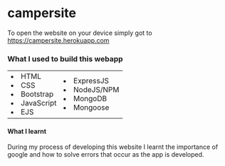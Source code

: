 # campersite
To open the website on your device simply got to https://campersite.herokuapp.com

<h3> What I used to build this webapp </h3>
<table>
<tr>

<td >
<li> HTML </li>
<li> CSS </li> 
<li> Bootstrap </li>
<li> JavaScript </li>
<li> EJS </li>
</td>

<td>
<li> ExpressJS </li>
<li> NodeJS/NPM </li>
<li> MongoDB </li>
<li> Mongoose </li>
</td>
</tr>
</table>

<h4>What I learnt</h4>
During my process of developing this website I learnt the importance of google and how to solve errors that occur as the app is developed.
